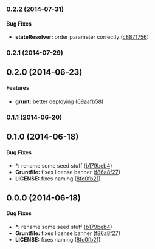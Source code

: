 <a name="0.2.2"></a>
### 0.2.2 (2014-07-31)


#### Bug Fixes

* **stateResolver:** order parameter correctly ([c8871756](https://github.com/sofa/sofa-state-resolver-service/commit/c8871756f152ea3fb92ee28f35efa2fbf89309e6))


<a name="0.2.1"></a>
### 0.2.1 (2014-07-29)


<a name="0.2.0"></a>
## 0.2.0 (2014-06-23)


#### Features

* **grunt:** better deploying ([69aafb58](https://github.com/sofa/sofa-state-resolver-service/commit/69aafb58f451979e21e995c8c559562655e20291))


<a name="0.1.1"></a>
### 0.1.1 (2014-06-20)


<a name="0.1.0"></a>
## 0.1.0 (2014-06-18)


#### Bug Fixes

* ***:** rename some seed stuff ([b179beb4](https://github.com/sofa/sofa-state-resolver-service/commit/b179beb4d15587350941426487721c803090cd77))
* **Gruntfile:** fixes license banner ([f86a8f27](https://github.com/sofa/sofa-state-resolver-service/commit/f86a8f27c6c77236e822451789c089af172ec516))
* **LICENSE:** fixes naming ([8fc0fb21](https://github.com/sofa/sofa-state-resolver-service/commit/8fc0fb21f48c4410266ace55654c0ae5fd93cdfd))


<a name="0.0.0"></a>
## 0.0.0 (2014-06-18)


#### Bug Fixes

* ***:** rename some seed stuff ([b179beb4](https://github.com/sofa/sofa-state-resolver-service/commit/b179beb4d15587350941426487721c803090cd77))
* **Gruntfile:** fixes license banner ([f86a8f27](https://github.com/sofa/sofa-state-resolver-service/commit/f86a8f27c6c77236e822451789c089af172ec516))
* **LICENSE:** fixes naming ([8fc0fb21](https://github.com/sofa/sofa-state-resolver-service/commit/8fc0fb21f48c4410266ace55654c0ae5fd93cdfd))


